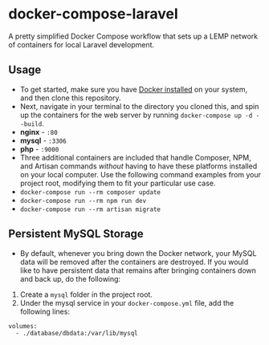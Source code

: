 # docker-compose-laravel
A pretty simplified Docker Compose workflow that sets up a LEMP network of containers for local Laravel development.


## Usage
- To get started, make sure you have [Docker installed](https://docs.docker.com/docker-for-mac/install/) on your system, and then clone this repository.
- Next, navigate in your terminal to the directory you cloned this, and spin up the containers for the web server by running `docker-compose up -d --build`.
- **nginx** - `:80`
- **mysql** - `:3306`
- **php** - `:9000`
- Three additional containers are included that handle Composer, NPM, and Artisan commands *without* having to have these platforms installed on your local computer. Use the following command examples from your project root, modifying them to fit your particular use case.
- `docker-compose run --rm composer update`
- `docker-compose run --rm npm run dev`
- `docker-compose run --rm artisan migrate` 

## Persistent MySQL Storage
- By default, whenever you bring down the Docker network, your MySQL data will be removed after the containers are destroyed. If you would like to have persistent data that remains after bringing containers down and back up, do the following:
1. Create a `mysql` folder in the project root.
2. Under the mysql service in your `docker-compose.yml` file, add the following lines:

```
volumes:
  - ./database/dbdata:/var/lib/mysql
```
